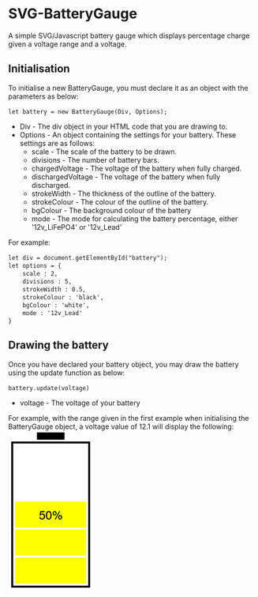 # SVG-BatteryGauge
A simple SVG/Javascript battery gauge which displays percentage charge given a voltage range and a voltage.  
## Initialisation  
To initialise a new BatteryGauge, you must declare it as an object with the parameters as below:
```
let battery = new BatteryGauge(Div, Options);
```
* Div - The div object in your HTML code that you are drawing to.  
* Options - An object containing the settings for your battery. These settings are as follows:
    * scale - The scale of the battery to be drawn.
    * divisions - The number of battery bars.
    * chargedVoltage - The voltage of the battery when fully charged.
    * dischargedVoltage - The voltage of the battery when fully discharged.
    * strokeWidth - The thickness of the outline of the battery.
    * strokeColour - The colour of the outline of the battery.
    * bgColour - The background colour of the battery
    * mode - The mode for calculating the battery percentage, either '12v_LiFePO4' or '12v_Lead'

For example:
```
let div = document.getElementById("battery");
let options = {
    scale : 2,
    divisions : 5,
    strokeWidth : 0.5,
    strokeColour : 'black',
    bgColour : 'white',
    mode : '12v_Lead'
}
```  
## Drawing the battery  
Once you have declared your battery object, you may draw the battery using the update function as below:  
```
battery.update(voltage)
```
* voltage - The voltage of your battery  
  
For example, with the range given in the first example when initialising the BatteryGauge object, a voltage value of 12.1 will display the following:  
![50% Battery](battery.png)